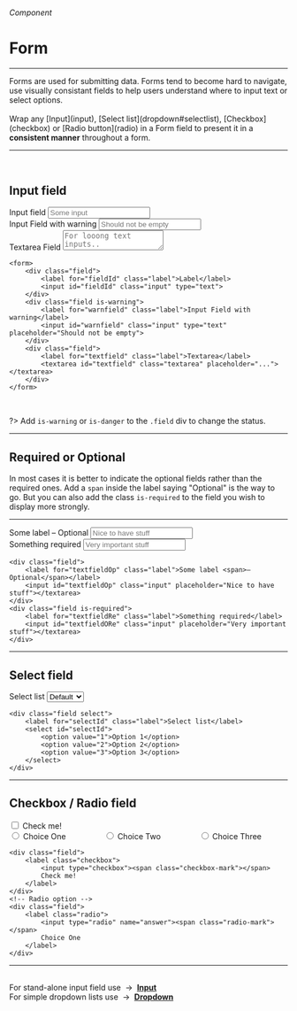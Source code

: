 <h6 class="subtitle is-6 is-uppercase has-text-grey">Component</h6><h1 class="title is-1 is-family-secondary">Form</h1>
<hr class="is-visible is-size-3">
<p class="subtitle is-5 is-family-secondary">
    <span class="has-text-weight-semibold">Forms</span> are used for submitting data. Forms tend to become hard to navigate, use visually consistant fields to help users understand where to input text or select options.<br><br>Wrap any [Input](input), [Select list](dropdown#selectlist), [Checkbox](checkbox) or [Radio button](radio) in a Form field to present it in a <strong>consistent manner</strong> throughout a form.
</p>
<hr class="is-visible is-size-3"><br>

<h2 class="title is-3 is-family-sans-serif">Input field</h2>

<form class="box is-well is-large is-marginless" spellcheck="false" autocomplete="on" action="/action_page.php" method="get">
    <div class="field">
        <label for="email" class="label">Input field</label>
        <input id="email" name="email" class="input" type="text" placeholder="Some input">
    </div>
    <div class="field is-warning">
        <label for="warnfield" class="label">Input Field with warning</label>
        <input id="warnfield" class="input" type="text" placeholder="Should not be empty">
    </div>
    <div class="field">
        <label for="textfield" class="label">Textarea Field</label>
        <textarea id="textfield" class="textarea" placeholder="For looong text inputs.."></textarea>
    </div>
</form>

    <form>
        <div class="field">
            <label for="fieldId" class="label">Label</label>
            <input id="fieldId" class="input" type="text">
        </div>
        <div class="field is-warning">
            <label for="warnfield" class="label">Input Field with warning</label>
            <input id="warnfield" class="input" type="text" placeholder="Should not be empty">
        </div>
        <div class="field">
            <label for="textfield" class="label">Textarea</label>
            <textarea id="textfield" class="textarea" placeholder="..."></textarea>
        </div>
    </form>
<br>

?> Add `is-warning` or `is-danger` to the `.field` div to change the status.

<hr class="is-visible is-size-1">
<h2 class="title is-3 is-family-sans-serif">Required or Optional</h2>

In most cases it is better to indicate the optional fields rather than the required ones. Add a `span` inside the label saying "Optional" is the way to go. But you can also add the class `is-required` to the field you wish to display more strongly.

<hr class="is-size-8">

<div class="box is-well is-large is-marginless">
    <form class="columns is-variable is-4">
        <div class="column is-6">
            <div class="field">
                <label for="textfieldOp" class="label">Some label <span>– Optional</span></label>
                <input id="textfieldOp" class="input" placeholder="Nice to have stuff"></textarea>
            </div>
        </div>
        <div class="column is-6">
            <div class="field is-required">
                <label for="textfieldRe" class="label">Something required</label>
                <input id="textfieldORe" class="input" placeholder="Very important stuff"></textarea>
            </div>
        </div>
    </form>
</div>

    <div class="field">
        <label for="textfieldOp" class="label">Some label <span>– Optional</span></label>
        <input id="textfieldOp" class="input" placeholder="Nice to have stuff"></textarea>
    </div>
    <div class="field is-required">
        <label for="textfieldRe" class="label">Something required</label>
        <input id="textfieldORe" class="input" placeholder="Very important stuff"></textarea>
    </div>
<hr class="is-visible is-size-1">
<h2 class="title is-3 is-family-sans-serif">Select field</h2>

<form class="box is-well is-large is-marginless">
    <div class="field select">
        <label for="selectId" class="label">Select list</label>
        <select id="selectId">
            <option value="1">Default</option>
            <option value="2">System</option>
            <option value="3">Select</option>
            <option value="4">List</option>
        </select>
    </div>
</form>

    <div class="field select">
        <label for="selectId" class="label">Select list</label>
        <select id="selectId">
            <option value="1">Option 1</option>
            <option value="2">Option 2</option>
            <option value="3">Option 3</option>
        </select>
    </div>
<hr class="is-visible is-size-1">

<h2 class="title is-3 is-family-sans-serif">Checkbox / Radio field</h2>

<form class="box is-well is-large is-marginless">
    <div class="field">
        <label class="checkbox">
            <input type="checkbox"><span class="checkbox-mark"></span>
            Check me!
        </label>
    </div>
    <div class="columns">
        <div class="column is-one-third">
            <div class="field">
                <label class="radio">
                    <input type="radio" name="answer"><span class="radio-mark"></span>
                    Choice One
                </label>
            </div>
        </div>
        <div class="column is-one-third">
            <div class="field">
                <label class="radio">
                    <input type="radio" name="answer"><span class="radio-mark"></span>
                    Choice Two
                </label>
            </div>
        </div>
        <div class="column is-one-third">
            <div class="field">
                <label class="radio">
                    <input type="radio" name="answer"><span class="radio-mark"></span>
                    Choice Three
                </label>
            </div>
        </div>
    </div>
</form>

    <div class="field">
        <label class="checkbox">
            <input type="checkbox"><span class="checkbox-mark"></span>
            Check me!
        </label>
    </div>
    <!-- Radio option -->
    <div class="field">
        <label class="radio">
            <input type="radio" name="answer"><span class="radio-mark"></span>
            Choice One
        </label>
    </div>
<hr>
<br>

<div class="box is-bordered">
    For stand-alone input field use &nbsp;→&nbsp; <a href="#/input"><strong>Input</strong></a>
    <br>
    For simple dropdown lists use &nbsp;→&nbsp; <a href="#/dropdown"><strong>Dropdown</strong></a>
</div>